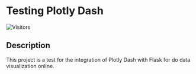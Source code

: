 # Testing Plotly Dash

![Visitors](https://api.visitorbadge.io/api/visitors?path=https%3A%2F%2Fgithub.com%2FMgobeaalcoba%2Fdash-plotly-test&label=Visitors&countColor=%23263759)

## Description

This project is a test for the integration of Plotly Dash with Flask for do data visualization online. 
